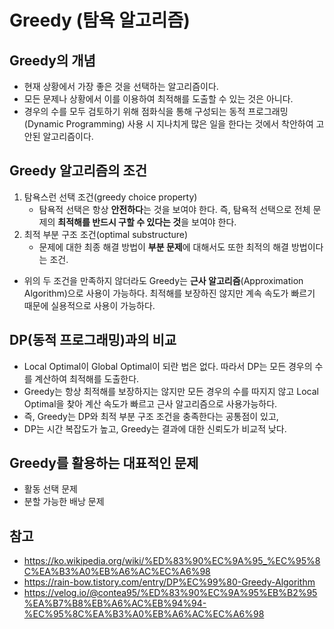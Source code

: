 # Greedy (탐욕 알고리즘)

## Greedy의 개념
- 현재 상황에서 가장 좋은 것을 선택하는 알고리즘이다.
- 모든 문제나 상황에서 이를 이용하여 최적해를 도출할 수 있는 것은 아니다.
- 경우의 수를 모두 검토하기 위해 점화식을 통해 구성되는 동적 프로그래밍(Dynamic Programming) 사용 시 지나치게 많은 일을 한다는 것에서 착안하여 고안된 알고리즘이다.

## Greedy 알고리즘의 조건
1. 탐욕스런 선택 조건(greedy choice property)
    - 탐욕적 선택은 항상 **안전하다**는 것을 보여야 한다. 즉, 탐욕적 선택으로 전체 문제의 **최적해를 반드시 구할 수 있다는 것**을 보여야 한다.
1. 최적 부분 구조 조건(optimal substructure)
    - 문제에 대한 최종 해결 방법이 **부분 문제**에 대해서도 또한 최적의 해결 방법이다는 조건.
- 위의 두 조건을 만족하지 않더라도 Greedy는 **근사 알고리즘**(Approximation Algorithm)으로 사용이 가능하다. 최적해를 보장하진 않지만 계속 속도가 빠르기 때문에 실용적으로 사용이 가능하다. 

## DP(동적 프로그래밍)과의 비교
- Local Optimal이 Global Optimal이 되란 법은 없다. 따라서 DP는 모든 경우의 수를 계산하여 최적해를 도출한다.
- Greedy는 항상 최적해를 보장하지는 않지만 모든 경우의 수를 따지지 않고 Local Optimal을 찾아 계산 속도가 빠르고 근사 알고리즘으로 사용가능하다.
- 즉, Greedy는 DP와 최적 부분 구조 조건을 충족한다는 공통점이 있고,
- DP는 시간 복잡도가 높고, Greedy는 결과에 대한 신뢰도가 비교적 낮다.
## Greedy를 활용하는 대표적인 문제
- 활동 선택 문제
- 분할 가능한 배낭 문제

## 참고
- https://ko.wikipedia.org/wiki/%ED%83%90%EC%9A%95_%EC%95%8C%EA%B3%A0%EB%A6%AC%EC%A6%98
- https://rain-bow.tistory.com/entry/DP%EC%99%80-Greedy-Algorithm
- https://velog.io/@contea95/%ED%83%90%EC%9A%95%EB%B2%95%EA%B7%B8%EB%A6%AC%EB%94%94-%EC%95%8C%EA%B3%A0%EB%A6%AC%EC%A6%98